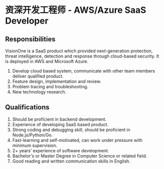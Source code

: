 # 资深开发工程师 - AWS/Azure SaaS Developer


## Responsibilities

VisionOne is a SaaS product which provided next-generation protection, threat intelligence, detection and response through cloud-based security. It is deployed in AWS and Microsoft Azure.

1. Develop cloud based system, communicate with other team members deliver qualified product.
2. Feature design, implementation and review.
3. Problem tracing and troubleshooting.
4. New technology research.


## Qualifications

1. Should be proficient in backend development.
2. Experience of developing SaaS based product.
3. Strong coding and debugging skill, should be proficient in Node.js/Python/Go.
4. Fast-learning and self-motivated, can work under pressure with minimum supervision.
5. 2+ years’ experience of software development.
6. Bachelor's or Master Degree in Computer Science or related field.
7. Good reading and written communication skills in English.